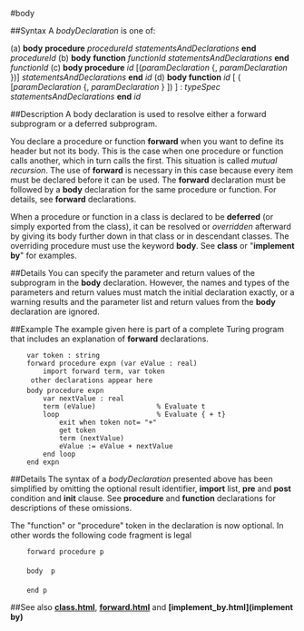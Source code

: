 
#body

##Syntax
A _bodyDeclaration_ is one of:


(a) **body** **procedure** _procedureId_
_statementsAndDeclarations_
**end** _procedureId_
(b) **body** **function** _functionId_
_statementsAndDeclarations_
**end** _functionId_
(c) **body procedure** _id_ [(_paramDeclaration_
{, _paramDeclaration_ })]
_statementsAndDeclarations_
**end** _id_
(d) **body function** _id_ [ ( [_paramDeclaration_ {,
_paramDeclaration_ } ]) ] : _typeSpec_
_statementsAndDeclarations_
**end** _id_



##Description
A body declaration is used to resolve either a forward subprogram or a deferred subprogram.

You declare a procedure or function **forward** when you want to define its header but not its body. This is the case when one procedure or function calls another, which in turn calls the first. This situation is called _mutual recursion_. The use of **forward** is necessary in this case because every item must be declared before it can be used. The **forward** declaration must be followed by  a **body** declaration for the same procedure or function. For details, see **forward** declarations.

When a procedure or function in a class is declared to be **deferred** (or simply exported from the class), it can be resolved or _overridden_ afterward by giving its body further down in that class or in descendant classes. The overriding procedure must use the keyword **body**. See **class** or "**implement** **by**" for examples.


##Details
You can specify the parameter and return values of the subprogram in the **body** declaration. However, the names and types of the parameters and return values must match the initial declaration exactly, or a warning results and the parameter list and return values from the **body** declaration are ignored.


##Example
The example given here is part of a complete Turing program that includes an explanation of **forward** declarations.

        var token : string
        forward procedure expn (var eValue : real)
            import forward term, var token
         other declarations appear here 
        body procedure expn
            var nextValue : real
            term (eValue)               % Evaluate t
            loop                        % Evaluate { + t}
                exit when token not= "+"
                get token
                term (nextValue)
                eValue := eValue + nextValue
            end loop
        end expn
##Details
The syntax of a _bodyDeclaration_ presented above has been simplified by omitting the optional result identifier, **import** list, **pre** and **post** condition and **init** clause. See **procedure** and **function** declarations for descriptions of these omissions.

The "function" or "procedure" token in the declaration is now optional. In other words the following code fragment is legal

        forward procedure p
        
        body  p
        
        end p
##See also
**[class.html](class)**, **[forward.html](forward)** and **[implement_by.html](implement by)**


